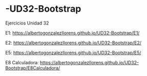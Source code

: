 # -UD32-Bootstrap
Ejercicios Unidad 32

E1: https://albertogonzalezllorens.github.io/UD32-Bootstrap/E1/

E2: https://albertogonzalezllorens.github.io/UD32-Bootstrap/E2/

E5: https://albertogonzalezllorens.github.io/UD32-Bootstrap/E5/

E8 Calculadora: https://albertogonzalezllorens.github.io/UD32-Bootstrap/E8Calculadora/
